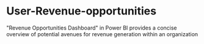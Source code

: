 # User-Revenue-opportunities
"Revenue Opportunities Dashboard" in Power BI provides a concise overview of potential avenues for revenue generation within an organization
